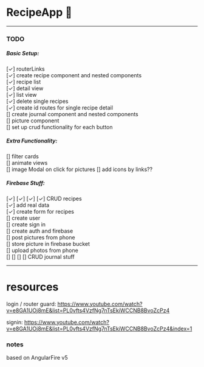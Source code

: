 # RecipeApp 🧀
---
### TODO
##### Basic Setup:
[✓] routerLinks  
[✓] create recipe component and nested components  
[✓] recipe list  
[✓] detail view  
[✓] list view  
[✓] delete single recipes  
[✓] create id routes for single recipe detail  
[]  create journal component and nested components  
[]  picture component  
[]  set up crud functionality for each button  

##### Extra Functionality:
[] filter cards  
[] animate views  
[] image Modal on click for pictures
[] add icons by links??

##### Firebase Stuff:
[✓] [✓] [✓] [✓] CRUD recipes  
[✓] add real data  
[✓] create form for recipes  
[] create user  
[] create sign in  
[] create auth and firebase  
[] post pictures from phone  
[] store picture in firebase bucket  
[] upload photos from phone  
[] [] [] [] CRUD journal stuff  

---

# resources
login / router guard:
https://www.youtube.com/watch?v=e8GA1UOj8mE&list=PL0vfts4VzfNg7nTsEkiWCCNB8BvoZcPz4

signin:
https://www.youtube.com/watch?v=e8GA1UOj8mE&list=PL0vfts4VzfNg7nTsEkiWCCNB8BvoZcPz4&index=1

### notes
based on AngularFire v5